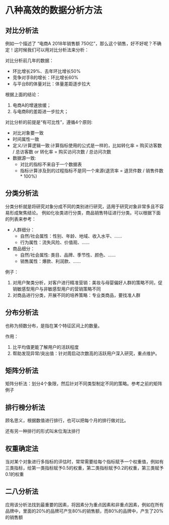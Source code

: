 # 八种高效的数据分析方法


## 对比分析法

例如一个描述了 “电商A 2018年销售额 750亿”，那么这个销售，好不好呢？不确定！这时候我们可以用对比分析法来分析：

对比分析前几年的数据：
+ 环比增长29%、去年环比增长50%
+ 竞争对手B的增长：环比增长60%
+ 与平台B的体量对比：体量差距逐步拉大

根据上面的结论：
1. 电商A的增速放缓；
2. 与电商B的差距进一步拉大；

对比分析的前提是“有可比性”，遵循4个原则:
+ 对比对象要一致
+ 时间属性一致
+ 定义/计算逻辑一致:计算指标使用的公式是一样的，比如转化率 = 购买访客数 / 总访客数 or 转化率 = 购买访问次数 / 总访问次数
+ 数据源一致:
    + 对比的指标不来自于一个数据表 
    + 指标计算涉及到的过程指标不是同一个来源(退货率 = 退货件数 / 销售件数 * 100%)


## 分类分析法

分类分析就是将研究对象分成不同的类别进行研究，适用于研究对象非常多且不容易形成聚焦结论。
例如化妆类进行分类，商品销售特征进行分类。可以根据下面的列表来参考：
+ 人群细分：
    + 自然/社会属性：性别、年龄、地域、收入水平、……
    + 行为属性：流失风险、价值观、……
+ 商品细分：
    + 自然/社会属性: 类目、品牌、季节性、颜色、……
    + 销售属性：爆款、利润款、……

例子：
1. 对用户聚类分析，对客户进行精准营销：美妆与母婴偏好人群的策略不同，促销敏感型用户与非敏感型用户的营销策略不同
2. 对商品进行分类，开展不同的培养策略：专业类商品，要找准人群


## 分布分析法

也称为频数分布，是指在某个特征区间上的数量。

作用：
1. 比平均值更能了解用户的活跃程度
2. 帮助发现异常/突出值：针对周启动次数高的活跃用户深入研究，重点维护。

## 矩阵分析法

矩阵分析法：划分4个象限，然后针对不同类型制定不同的策略。参考之前的矩阵例子


## 排行榜分析法

顾名思义，根据数值进行排行，也可以把每个月的排行做对比。

还有另一种排行的形式叫末位淘汰排行

## 权重确定法

当对某个对象进行多指标的评估时，常常需要给每个指标赋予一个权重值，例如有三类指标，给第一类指标赋予0.5的权重，第二类指标赋予0.2的权重，第三类赋予0.1的权重

## 二八分析法

应用该分析法找到最重要的因素，将因素分为重点因素和非重点因素，例如在所有品牌中，里面的20%的品牌可产生80%的销售额，而80%的品牌中，产生了20%的销售额
